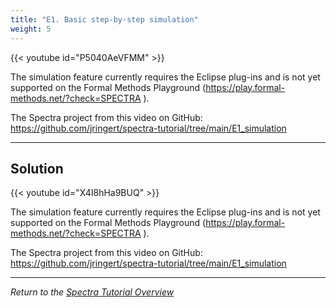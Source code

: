 ```yaml
---
title: "E1. Basic step-by-step simulation"
weight: 5
---
```


{{< youtube id="P5040AeVFMM" >}}

The simulation feature currently requires the Eclipse plug-ins and is not yet supported on the Formal Methods Playground (https://play.formal-methods.net/?check=SPECTRA ).

The Spectra project from this video on GitHub: https://github.com/jringert/spectra-tutorial/tree/main/E1_simulation

---

## Solution

{{< youtube id="X4I8hHa9BUQ" >}}

The simulation feature currently requires the Eclipse plug-ins and is not yet supported on the Formal Methods Playground (https://play.formal-methods.net/?check=SPECTRA ).

The Spectra project from this video on GitHub: https://github.com/jringert/spectra-tutorial/tree/main/E1_simulation

---

*Return to the [Spectra Tutorial Overview](/gse/tutorials/spectra/)*
